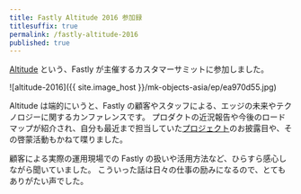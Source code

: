 ```yaml
---
title: Fastly Altitude 2016 参加録
titlesuffix: true
permalink: /fastly-altitude-2016
published: true
---
```


[Altitude](https://www.fastly.com/altitude) という、Fastly が主催するカスタマーサミットに参加しました。

![altitude-2016]({{ site.image_host }}/mk-objects-asia/ep/ea970d55.jpg)

Altitude は端的にいうと、Fastly の顧客やスタッフによる、エッジの未来やテクノロジーに関するカンファレンスです。
プロダクトの近況報告や今後のロードマップが紹介され、自分も最近まで担当していた[プロジェクト](https://docs.fastly.com/api/auth#tokens)のお披露目や、その啓蒙活動もかねて喋りました。

顧客による実際の運用現場での Fastly の扱いや活用方法など、ひらすら感心しながら聞いていました。
こういった話は日々の仕事の励みになるので、とてもありがたい声でした。
